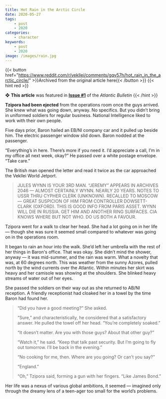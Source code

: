 ```yaml
---
title: Hot Rain in the Arctic Circle
date: 2020-05-27
tags:
    - post
    - 2020
categories:
    - character
keywords:
    - post
    - 2020
image: /images/rain.jpg
---
```

{{< button href="https://www.reddit.com/r/vekllei/comments/gqy57h/hot_rain_in_the_arctic_circle/" >}}Archived from the original article here{{< /button >}}
{{< hint red >}}

❖ **This article** was featured in [**Issue #1**](/newsdesk/bulletin/2020/1) of the *Atlantic Bulletin*
{{< /hint >}}

**Tzipora had been ejected** from the operations room once the guys arrived. She knew what was going down, anyway. No specifics. But you didn’t bring in uniformed soldiers for regular business. National Intelligence liked to work with their own people.

Five days prior, Baron hailed an EB/NI company car and it pulled up beside him. The electric passenger window slid down. Baron nodded at the passenger.

“Everything’s in here. There’s more if you need it. I’d appreciate a call, I’m in my office all next week, okay?” He passed over a white postage envelope. “Take care.”

The British man opened the letter and read it twice as the car approached the Vekllei World Jetport.

>JULES WYNN IS YOUR 3RD MAN. “JEREMY” APPEARS IN ARCHIVES 2046 — ALMOST CERTAINLY WYNN. NEARLY 20 YEARS. NOTES TO USSR THRU CYPHER CLERK (UNKNOWN). RECALLED TO MOSCOW — GREAT SUSPICION OF HIM FROM CONTROLLER DOWSETT-CLARK (OXFORD). THIS IS GOOD INFO FROM PARIS ASSET. WYNN WILL DIE IN RUSSIA. GET HIM AND ANOTHER RING SURFACES. CIA KNOWS WHERE BUT NOT WHO. DO US BOTH A FAVOUR.

Tzipora went for a walk to clear her head. She had a lot going on in her life — though she was sure it seemed small compared to whatever was going on in the operations room.

It began to rain an hour into the walk. She’d left her umbrella with the rest of her things in Baron's office. That was okay. She didn’t mind the shower, anyway — it was mid-summer, and the rain was warm. What a novelty that was, at 60 degrees north. This was weather from the sunny Azores, pulled north by the wind currents over the Atlantic. Within minutes her skirt was heavy and her camisole was showing at the shoulders. She blinked heavy streams of water out of her eyes.

She passed the soldiers on their way out as she returned to AB/NI reception. A friendly receptionist had cloaked her in a towel by the time Baron had found her.

>“Did you have a good meeting?” She asked.  
>  
>“Sure,” and characteristically, he considered that a satisfactory answer. He pulled the towel off her head. “You’re completely soaked.”  
>  
>“It doesn’t matter. Are you with those guys? About that other guy?”  
>  
>“Watch it,” he said. “Keep that talk past security. But I’m going to fly out tomorrow. I’ll be back in the evening.”  
>  
>“No cooking for me, then. Where are you going? Or can’t you say?”  
>  
>“England.”  
>  
>“Oh,” Tzipora said, forming a gun with her fingers. “Like James Bond.”

Her life was a nexus of various global ambitions, it seemed — imagined only through the dreamy lens of a teen-ager too small for the world’s problems.
